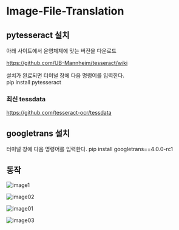 # Image-File-Translation

## pytesseract 설치

아래 사이트에서 운영체제에 맞는 버전을 다운로드

https://github.com/UB-Mannheim/tesseract/wiki

설치가 완료되면 터미널 창에 다음 명령어를 입력한다.  
pip install pytesseract

### 최신 tessdata
https://github.com/tesseract-ocr/tessdata

## googletrans 설치

터미널 창에 다음 명령어를 입력한다.
pip install googletrans==4.0.0-rc1

## 동작

![image1](https://user-images.githubusercontent.com/73572179/127444642-3e4dc4dc-5e86-4dd7-a694-49d4fe58e5cf.jpeg)

![image02](https://user-images.githubusercontent.com/73572179/127444750-ea401332-58ee-43cd-aeab-bc8f1be374fe.png)

![image01](https://user-images.githubusercontent.com/73572179/127444765-47f1c521-27a1-44b4-bb79-205528342200.png)

![image03](https://user-images.githubusercontent.com/73572179/127444904-e99b3cf7-60a2-4978-b75f-b9ea3cffa844.png)
